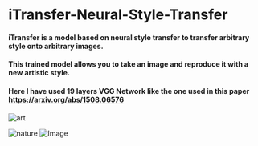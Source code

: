 # iTransfer-Neural-Style-Transfer
#### iTransfer is a model based on neural style transfer to transfer arbitrary style onto arbitrary images.
#### This trained model allows you to take an image and reproduce it with a new artistic style.
#### Here I have used 19 layers VGG Network like the one used in this paper https://arxiv.org/abs/1508.06576

![art](https://user-images.githubusercontent.com/40026126/72504443-d4b87e80-3863-11ea-886a-2f564c3c4cad.jpg)

![nature](https://user-images.githubusercontent.com/40026126/72504458-da15c900-3863-11ea-9108-d96b3d0c6b5d.jpg)
![Image](https://user-images.githubusercontent.com/40026126/72504466-deda7d00-3863-11ea-9e1e-045aee739b5e.png)

